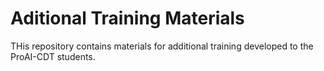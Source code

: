# Aditional Training Materials

THis repository contains materials for additional training developed to the ProAI-CDT students. 
